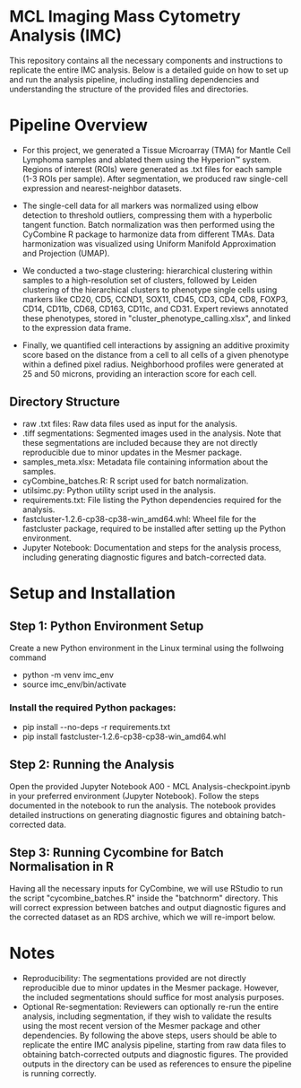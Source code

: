 # MCL Imaging Mass Cytometry Analysis (IMC)
This repository contains all the necessary components and instructions to replicate the entire IMC analysis. Below is a detailed guide on how to set up and run the analysis pipeline, including installing dependencies and understanding the structure of the provided files and directories.

# Pipeline Overview
- For this project, we generated a Tissue Microarray (TMA) for Mantle Cell Lymphoma samples and ablated them using the Hyperion™ system. Regions of interest (ROIs) were generated as .txt files for each sample (1-3 ROIs per sample). After segmentation, we produced raw single-cell expression and nearest-neighbor datasets.

- The single-cell data for all markers was normalized using elbow detection to threshold outliers, compressing them with a hyperbolic tangent function. Batch normalization was then performed using the CyCombine R package to harmonize data from different TMAs. Data harmonization was visualized using Uniform Manifold Approximation and Projection (UMAP).

- We conducted a two-stage clustering: hierarchical clustering within samples to a high-resolution set of clusters, followed by Leiden clustering of the hierarchical clusters to phenotype single cells using markers like CD20, CD5, CCND1, SOX11, CD45, CD3, CD4, CD8, FOXP3, CD14, CD11b, CD68, CD163, CD11c, and CD31. Expert reviews annotated these phenotypes, stored in "cluster_phenotype_calling.xlsx", and linked to the expression data frame.

- Finally, we quantified cell interactions by assigning an additive proximity score based on the distance from a cell to all cells of a given phenotype within a defined pixel radius. Neighborhood profiles were generated at 25 and 50 microns, providing an interaction score for each cell.


## Directory Structure

- raw .txt files: Raw data files used as input for the analysis.
- .tiff segmentations: Segmented images used in the analysis. Note that these segmentations are included because they are not directly reproducible due to minor updates in the Mesmer package.
- samples_meta.xlsx: Metadata file containing information about the samples.
- cyCombine_batches.R: R script used for batch normalization.
- utilsimc.py: Python utility script used in the analysis.
- requirements.txt: File listing the Python dependencies required for the analysis.
- fastcluster-1.2.6-cp38-cp38-win_amd64.whl: Wheel file for the fastcluster package, required to be installed after setting up the Python environment.
- Jupyter Notebook: Documentation and steps for the analysis process, including generating diagnostic figures and batch-corrected data.

# Setup and Installation

## Step 1: Python Environment Setup
Create a new Python environment in the Linux terminal using the follwoing command

- python -m venv imc_env
- source imc_env/bin/activate
  
### Install the required Python packages:
- pip install --no-deps -r requirements.txt
- pip install fastcluster-1.2.6-cp38-cp38-win_amd64.whl

## Step 2: Running the Analysis 
Open the provided Jupyter Notebook A00 - MCL Analysis-checkpoint.ipynb in your preferred environment (Jupyter Notebook). Follow the steps documented in the notebook to run the analysis. The notebook provides detailed instructions on generating diagnostic figures and obtaining batch-corrected data.

## Step 3: Running Cycombine for Batch Normalisation in R
Having all the necessary inputs for CyCombine, we will use RStudio to run the script "cycombine_batches.R" inside the "batchnorm" directory. This will correct expression between batches and output diagnostic figures and the corrected dataset as an RDS archive, which we will re-import below.


# Notes

- Reproducibility: The segmentations provided are not directly reproducible due to minor updates in the Mesmer package. However, the included segmentations should suffice for most analysis purposes.
- Optional Re-segmentation: Reviewers can optionally re-run the entire analysis, including segmentation, if they wish to validate the results using the most recent version of the Mesmer package and other dependencies.
By following the above steps, users should be able to replicate the entire IMC analysis pipeline, starting from raw data files to obtaining batch-corrected outputs and diagnostic figures. The provided outputs in the directory can be used as references to ensure the pipeline is running correctly.
